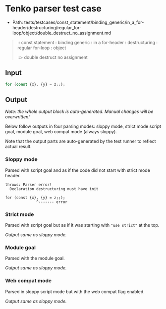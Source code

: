 # Tenko parser test case

- Path: tests/testcases/const_statement/binding_generic/in_a_for-header/destructuring/regular_for-loop/object/double_destruct_no_assignment.md

> :: const statement : binding generic : in a for-header : destructuring : regular for-loop : object
>
> ::> double destruct no assignment

## Input

`````js
for (const {x}, {y} = z;;);
`````

## Output

_Note: the whole output block is auto-generated. Manual changes will be overwritten!_

Below follow outputs in four parsing modes: sloppy mode, strict mode script goal, module goal, web compat mode (always sloppy).

Note that the output parts are auto-generated by the test runner to reflect actual result.

### Sloppy mode

Parsed with script goal and as if the code did not start with strict mode header.

`````
throws: Parser error!
  Declaration destructuring must have init

for (const {x}, {y} = z;;);
              ^------- error
`````

### Strict mode

Parsed with script goal but as if it was starting with `"use strict"` at the top.

_Output same as sloppy mode._

### Module goal

Parsed with the module goal.

_Output same as sloppy mode._

### Web compat mode

Parsed in sloppy script mode but with the web compat flag enabled.

_Output same as sloppy mode._
